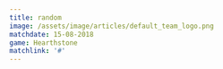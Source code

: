 ```yaml
---
title: random
image: /assets/image/articles/default_team_logo.png
matchdate: 15-08-2018
game: Hearthstone
matchlink: '#'
---
```


